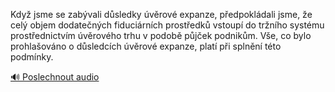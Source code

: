 
Když jsme se zabývali důsledky úvěrové expanze, předpokládali jsme, že celý objem dodatečných fiduciárních prostředků vstoupí do tržního systému prostřednictvím úvěrového trhu v podobě půjček podnikům. Vše, co bylo prohlašováno o důsledcích úvěrové expanze, platí při splnění této podmínky.

[🔊 Poslechnout audio](/data/7-paragraphs/audio/chapter_103/para_002-Kdy-jsme-se-zabvali-dsledky-vrov-expanze-p.mp3)
